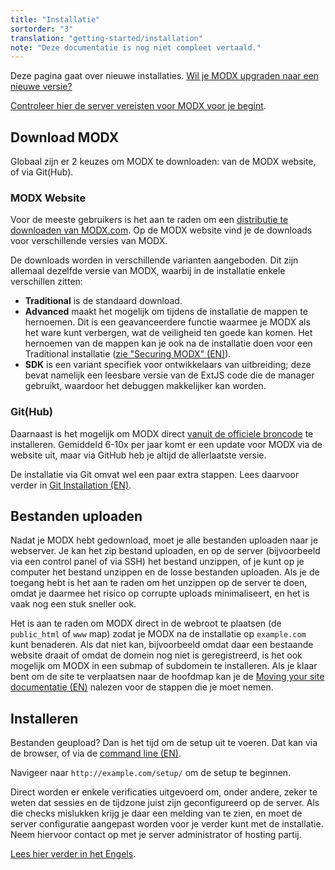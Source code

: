 ```yaml
---
title: "Installatie"
sortorder: "3"
translation: "getting-started/installation"
note: "Deze documentatie is nog niet compleet vertaald."
---
```


Deze pagina gaat over nieuwe installaties. [Wil je MODX upgraden naar een nieuwe versie?](aan-de-slag/onderhoud/upgraden)

[Controleer hier de server vereisten voor MODX voor je begint](aan-de-slag/server-vereisten).

## Download MODX

Globaal zijn er 2 keuzes om MODX te downloaden: van de MODX website, of via Git(Hub).

### MODX Website

Voor de meeste gebruikers is het aan te raden om een [distributie te downloaden van MODX.com](https://modx.com/download/). Op de MODX website vind je de downloads voor verschillende versies van MODX. 

De downloads worden in verschillende varianten aangeboden. Dit zijn allemaal dezelfde versie van MODX, waarbij in de installatie enkele verschillen zitten:

- **Traditional** is de standaard download.
- **Advanced** maakt het mogelijk om tijdens de installatie de mappen te hernoemen. Dit is een geavanceerdere functie waarmee je MODX als het ware kunt verbergen, wat de veiligheid ten goede kan komen. Het hernoemen van de mappen kan je ook na de installatie doen voor een Traditional installatie ([zie "Securing MODX" (EN)](/current/en/getting-started/maintenance/securing-modx)).
- **SDK** is een variant specifiek voor ontwikkelaars van uitbreiding; deze bevat namelijk een leesbare versie van de ExtJS code die de manager gebruikt, waardoor het debuggen makkelijker kan worden. 

### Git(Hub)

Daarnaast is het mogelijk om MODX direct [vanuit de officiele broncode](https://github.com/modxcms/revolution) te installeren. Gemiddeld 6-10x per jaar komt er een update voor MODX via de website uit, maar via GitHub heb je altijd de allerlaatste versie. 

De installatie via Git omvat wel een paar extra stappen. Lees daarvoor verder in [Git Installation (EN)](/current/en/getting-started/installation/git-installation "Git Installation").

## Bestanden uploaden

Nadat je MODX hebt gedownload, moet je alle bestanden uploaden naar je webserver. Je kan het zip bestand uploaden, en op de server (bijvoorbeeld via een control panel of via SSH) het bestand unzippen, of je kunt op je computer het bestand unzippen en de losse bestanden uploaden. Als je de toegang hebt is het aan te raden om het unzippen op de server te doen, omdat je daarmee het risico op corrupte uploads minimaliseert, en het is vaak nog een stuk sneller ook.

Het is aan te raden om MODX direct in de webroot te plaatsen (de `public_html` of `www` map) zodat je MODX na de installatie op `example.com` kunt benaderen. Als dat niet kan, bijvoorbeeld omdat daar een bestaande website draait of omdat de domein nog niet is geregistreerd, is het ook mogelijk om MODX in een submap of subdomein te installeren. Als je klaar bent om de site te verplaatsen naar de hoofdmap kan je de [Moving your site documentatie (EN)](/current/en/getting-started/maintenance/moving-your-site) nalezen voor de stappen die je moet nemen. 

## Installeren

Bestanden geupload? Dan is het tijd om de setup uit te voeren. Dat kan via de browser, of via de [command line (EN)](/current/en/getting-started/installation/cli). 

Navigeer naar `http://example.com/setup/` om de setup te beginnen. 

Direct worden er enkele verificaties uitgevoerd om, onder andere, zeker te weten dat sessies en de tijdzone juist zijn geconfigureerd op de server. Als die checks mislukken krijg je daar een melding van te zien, en moet de server configuratie aangepast worden voor je verder kunt met de installatie. Neem hiervoor contact op met je server administrator of hosting partij. 


[Lees hier verder in het Engels](/current/en/getting-started/installation/standard).
